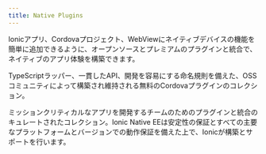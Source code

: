```yaml
---
title: Native Plugins
---
```

<p class='intro'>Ionicアプリ、Cordovaプロジェクト、WebViewにネイティブデバイスの機能を簡単に追加できるように、オープンソースとプレミアムのプラグインと統合で、ネイティブのアプリ体験を構築できます。</p>

<docs-cards class="static-width">
  <docs-card header="Community Plugins" href="/docs/native/overview" img="/docs/assets/img/native/community-edition.png">
    <p>TypeScriptラッパー、一貫したAPI、開発を容易にする命名規則を備えた、OSSコミュニティによって構築され維持される無料のCordovaプラグインのコレクション。</p>
  </docs-card>

  <docs-card header="Ionic Native" href="/docs/enterprise" img="/docs/assets/img/native/enterprise-edition.png">
    <p>ミッションクリティカルなアプリを開発するチームのためのプラグインと統合のキュレートされたコレクション。Ionic Native EEは安定性の保証とすべての主要なプラットフォームとバージョンでの動作保証を備えた上で、Ionicが構築とサポートを行います。</p>
  </docs-card>
</docs-cards>
